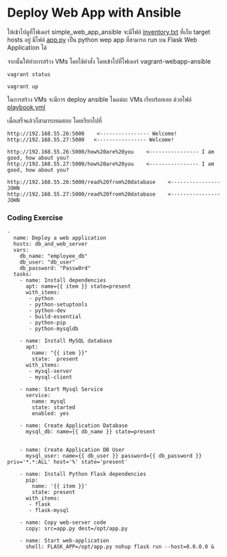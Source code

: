 # Deploy Web App with Ansible

ให้เข้าไปดูที่โฟเดอร์​ simple_web_app_ansible
จะมีไฟล์​ [inventory.txt](./simple_web_app_ansible/inventory.txt) ที่เก็บ target hosts อยู่
มีไฟล์​ [app.py](./simple_web_app_ansible/app.py) เป็น python wep app ที่สามารถ run บน Flask Web Application ได้

จากนั้นให้ทำการสร้าง VMs โดยใช้คำสั่ง 
โดยเข้าไปที่โฟเดอร์ vagrant-webapp-ansible
```
vagrant status

vagrant up
```

ในการสร้าง VMs จะมีการ deploy ansible ในแต่ละ VMs เรียบร้อยเลย ด้วยไฟล์​ [playbook.yml](./simple_web_app_ansible/playbook.yml)

เมื่อเสร็จแล้วก็สามารถทดสอบ โดยเรียกไปที่ 
```
http://192.168.55.26:5000    <---------------- Welcome!
http://192.168.55.27:5000   <---------------- Welcome!

http://192.168.55.26:5000/how%20are%20you    <---------------- I am good, how about you?
http://192.168.55.27:5000/how%20are%20you    <---------------- I am good, how about you?

http://192.168.55.26:5000/read%20from%20database    <----------------JOHN
http://192.168.55.27:5000/read%20from%20database    <----------------JOHN
```
### Coding Exercise
```
-
  name: Deploy a web application
  hosts: db_and_web_server
  vars:
    db_name: "employee_db"
    db_user: "db_user"
    db_password: "Passw0rd"
  tasks:
    - name: Install dependencies
      apt: name={{ item }} state=present
      with_items:
       - python
       - python-setuptools
       - python-dev
       - build-essential
       - python-pip
       - python-mysqldb

    - name: Install MySQL database
      apt:
        name: "{{ item }}"
        state:  present
      with_items:
       - mysql-server
       - mysql-client

    - name: Start Mysql Service
      service:
        name: mysql
        state: started
        enabled: yes

    - name: Create Application Database
      mysql_db: name={{ db_name }} state=present


    - name: Create Application DB User
      mysql_user: name={{ db_user }} password={{ db_password }} priv='*.*:ALL' host='%' state='present'

    - name: Install Python Flask dependencies
      pip:
        name: '{{ item }}'
        state: present
      with_items:
       - flask
       - flask-mysql

    - name: Copy web-server code
      copy: src=app.py dest=/opt/app.py

    - name: Start web-application
      shell: FLASK_APP=/opt/app.py nohup flask run --host=0.0.0.0 &
```